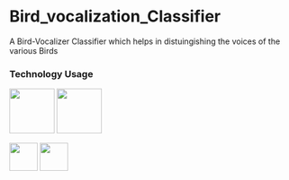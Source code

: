 # Bird_vocalization_Classifier

A Bird-Vocalizer Classifier which helps in distuingishing the voices of the various Birds


### Technology Usage

<img height="80px" width="auto" src="https://seeklogo.com/images/S/streamlit-logo-B405F7E2FC-seeklogo.com.png"> 

<img height="80px" width="auto" src="https://upload.wikimedia.org/wikipedia/commons/thumb/c/c3/Python-logo-notext.svg/182px-Python-logo-notext.svg.png"> 

<img height="50px" width="auto" src="https://www.vectorlogo.zone/logos/tensorflow/tensorflow-icon.svg"> <img height="50px" width="auto" src="https://upload.wikimedia.org/wikipedia/commons/thumb/a/ae/Keras_logo.svg/768px-Keras_logo.svg.png"> 
